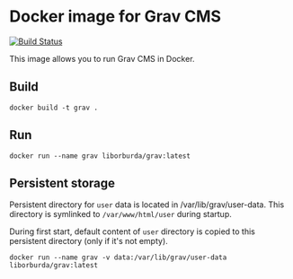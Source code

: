# Docker image for Grav CMS

[![Build Status](https://cloud.drone.io/api/badges/liborburda/grav-docker/status.svg)](https://cloud.drone.io/liborburda/grav-docker)

This image allows you to run Grav CMS in Docker.

## Build
```
docker build -t grav .
```

## Run
```
docker run --name grav liborburda/grav:latest
```

## Persistent storage
Persistent directory for `user` data is located in /var/lib/grav/user-data.
This directory is symlinked to `/var/www/html/user` during startup.

During first start, default content of `user` directory is copied
to this persistent directory (only if it's not empty).
```
docker run --name grav -v data:/var/lib/grav/user-data liborburda/grav:latest
```
